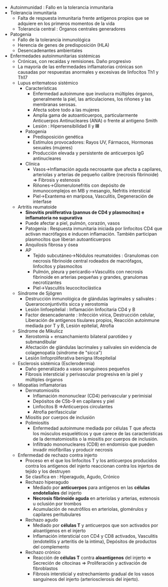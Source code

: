 - Autoinmunidad : Fallo en la tolerancia inmunitaria
- Tolerancia inmunitaria
    - Falta de respuesta inmunitaria frente antígenos propios que se adquiere en los primeros momentos de la vida
    - Tolerancia central : Órganos centrales generadores
- Patogenia
    - Fallo de la tolerancia inmunológica
    - Herencia de genes de predisposición (HLA)
    - Desencadenantes ambientales
- Enfermedades autoinmunitarias sistémicas
    - Crónicas, con recaídas y remisiones. Daño progresivo
    - La mayoría de las enfermedades inflamatorias crónicas son causadas por respuestas anormales y excesivas de linfocitos Th1 y Th17
    - Lupus eritematoso sistémico
        - Características
            - Enfermedad autoinmune que involucra múltiples órganos, generalmente la piel, las articulaciones, los riñones y las membranas serosas.
            - Afecta sobre todo a las mujeres
            - Amplia gama de autoanticuerpos, particularmente Anticuerpos Antinucleares (ANA) o frente al antigeno Smith
            - Lesión : Hipersensibilidad II y **III**
        - Patogenia
            - Predisposición genética
            - Estímulos provocadores: Rayos UV, Fármacos, Hormonas sexuales (mujeres)
            - Producción elevada y persistente de anticuerpos IgG antinucleares
        - Clínica
            - Vasos→Inflamación aguda necrosante que afecta a capilares, arteriolas y arterias de pequeño calibre (necrosis fibrinoide) ⇒ Fibrosis y estenosis
            - Riñones→Glomerulonefritis con depósito de inmunocomplejos en MB y mesangio, Nefritis intersticial
            - Piel→Exantema en mariposa, Vasculitis, Degeneración de interfase
    - Artritis reumatoide
        - **Sinovitis proliferativa (pannus de CD4 y plasmocitos) e inflamatoria no supurativa**
        - Puede afectar a piel, pulmón, corazón, vasos
        - Patogenia : Respuesta inmunitaria iniciada por linfocitos CD4 que activan macrófagos e inducen inflamación. También participan plasmocitos que liberan autoanticuerpos
        - Anquilosis fibrosa y ósea
        - AP
            - Tejido subcutáneo→Nódulos reumatoides : Granulomas con necrosis fibrinoide central rodeados de macrófagos, linfocitos y plasmocitos
            - Pulmón, pleura y pericardio→Vasculitis con necrosis fibrinoide en arterias pequeñas y grandes, granulomas necrotizantes
            - Piel→Vasculitis leucocitoclástica
    - Síndrome de Sjögren
        - Destrucción inmunológica de glándulas lagrimales y salivales : Queraroconjuntivitis sicca y xerostomia
        - Lesión linfoepitelial : Inflamación linfocitaria CD4 y B
        - Factor desencadenante : Infección vírica, Destrucción celular, Liberación de antígenos tisulares propios, Reacción autoinmune mediada por T y B, Lesión epitelial, Atrofia
    - Síndrome de Mikulicz
        - Xerostomía + ensanchamiento bilateral parotídeo y submandibular
        - Afectación de glándulas lacrimales y salivales sin evidencia de colagenopatía (síndrome de "sicca")
        - Lesión linfoproliferativa benigna lifoepitelial
    - Esclerosis sistémica (Esclerodermia)
        - Daño generalizado a vasos sanguíneos pequeños
        - Fibrosis intersticial y perivascular progresiva en la piel y múltiples órganos
    - Miopatías inflamatorias
        - Dermatomiositis
            - Inflamación mononuclear (CD4) perivascular y perimisial
            - Depósitos de C5b-9 en capilares y piel
            - Linfocitos B ⇒Anticuerpos circulantes
            - Atrofia perifascicular
        - Miositis por cuerpos de inclusión
        - Polimiositis
            - Enfermedad autoinmune mediada por células T que afecta los músculos esqueléticos y que carece de las características de la dermatomiositis o la miositis por cuerpos de inclusión.
            - Infiltrado mononucleares (CD8) en endomisio que pueden invadir miofibrillas y producir necrosis
    - Enfermedad de rechazo contra injerto
        - Proceso en el que los linfocitos T y los anticuerpos producidos contra los antígenos del injerto reaccionan contra los injertos de tejido y los destruyen
        - Se clasifica en : Hiperagudo, Agudo, Crónico
        - Rechazo hiperagudo
            - Mediado por **anticuerpos** para antígenos en las **células endoteliales** del injerto
            - **Necrosis fibrinoide aguda** en arteriolas y arterias, estenosis u oclusión por trombos
            - Acumulación de neutrófilos en arteriolas, glomérulos y capilares peritubulares
        - Rechazo agudo
            - Mediado por **células T** y anticuerpos que son activados por aloantígenos en el injerto
            - Inflamación intersticial con CD4 y CD8 activados, Vasculitis (endotelitis y arteritis de la intima), Depósitos de productos del complemento
        - Rechazo crónico
            - Reacción de **células T** contra **aloantígenos** del injerto ⇒ Secreción de citocinas ⇒ Proliferación y activación de fibroblastos
            - Fibrosis intersticial y estrechamiento gradual de los vasos sanguíneos del injerto (arteriosclerosis del injerto).